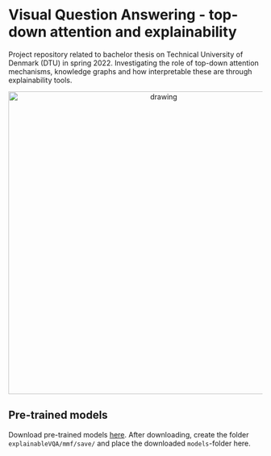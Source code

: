 # Visual Question Answering - top-down attention and explainability

Project repository related to bachelor thesis on Technical University of Denmark (DTU) in spring 2022. Investigating the role of top-down attention mechanisms, knowledge graphs and how interpretable these are through explainability tools.

<p align="center">
  <img src="https://github.com/albertkjoller/explainableVQA/blob/main/imgs/pipeline/baseline.png" alt="drawing" width="600"/>
</p>

## Pre-trained models

Download pre-trained models [here](https://drive.google.com/drive/folders/17o9YjWwAQ0rtvYC5QKM6TI_0yHcu6iSY?usp=sharing).
After downloading, create the folder `explainableVQA/mmf/save/` and place the downloaded `models`-folder here.
